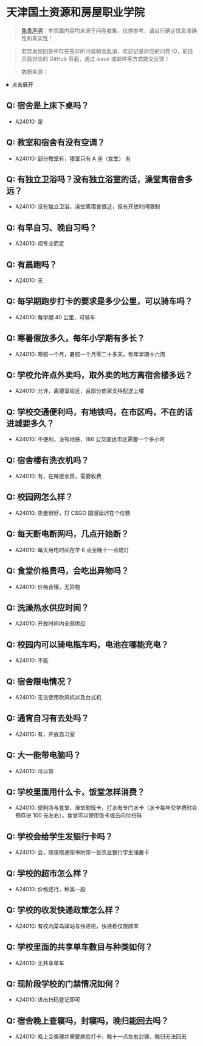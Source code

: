 # 天津国土资源和房屋职业学院

> [免责声明](https://colleges.chat/#_3)：本页面内容均来源于问卷收集，仅供参考，请自行确定信息准确性和真实性！

> 若您发现回答中存在答非所问或胡言乱语，欢迎记录对应的问卷 ID，前往页面对应的 GitHub 页面，通过 issue 或邮件等方式提交反馈！

> 数据来源：

<details><summary>点击展开</summary>
<ul>
<li>A24010: 匿名 (2024 年 06 月)</li>
</ul>
</details>

## Q: 宿舍是上床下桌吗？

- A24010: 是

## Q: 教室和宿舍有没有空调？

- A24010: 部分教室有，寝室只有 A 座（女生） 有

## Q: 有独立卫浴吗？没有独立浴室的话，澡堂离宿舍多远？

- A24010: 没有独立卫浴，澡堂离宿舍很近，但有开放时间限制

## Q: 有早自习、晚自习吗？

- A24010: 视专业而定

## Q: 有晨跑吗？

- A24010: 无

## Q: 每学期跑步打卡的要求是多少公里，可以骑车吗？

- A24010: 每学期 40 公里，可骑车

## Q: 寒暑假放多久，每年小学期有多长？

- A24010: 寒假一个月，暑假一个月零二十多天，每年学期十六周

## Q: 学校允许点外卖吗，取外卖的地方离宿舍楼多远？

- A24010: 允许，离寝室较近，且部分商家支持配送上楼

## Q: 学校交通便利吗，有地铁吗，在市区吗，不在的话进城要多久？

- A24010: 不便利，没有地铁，186 公交直达市区需要一个多小时

## Q: 宿舍楼有洗衣机吗？

- A24010: 有，在每层水房，需要收费

## Q: 校园网怎么样？

- A24010: 质量很好，打 CSGO 国服延迟在个位数

## Q: 每天断电断网吗，几点开始断？

- A24010: 每天用电时间在早 6 点至晚十一点熄灯

## Q: 食堂价格贵吗，会吃出异物吗？

- A24010: 价格合理，无异物

## Q: 洗澡热水供应时间？

- A24010: 开放时间内全部供应

## Q: 校园内可以骑电瓶车吗，电池在哪能充电？

- A24010: 不能

## Q: 宿舍限电情况？

- A24010: 无法使用吹风机以及台式机

## Q: 通宵自习有去处吗？

- A24010: 有，开放自习室

## Q: 大一能带电脑吗？

- A24010: 可以带

## Q: 学校里面用什么卡，饭堂怎样消费？

- A24010: 便利店与食堂、澡堂刷饭卡，打水有专门水卡（水卡每年交学费时会预存进 100 元左右），食堂可以使用饭卡或云闪付扫码

## Q: 学校会给学生发银行卡吗？

- A24010: 会，随录取通知书附带一张农业银行学生储蓄卡

## Q: 学校的超市怎么样？

- A24010: 价格还行，种类一般

## Q: 学校的收发快递政策怎么样？

- A24010: 有校内菜鸟驿站与快递柜，快递柜仅限顺丰

## Q: 学校里面的共享单车数目与种类如何？

- A24010: 无共享单车

## Q: 现阶段学校的门禁情况如何？

- A24010: 进出扫码登记即可

## Q: 宿舍晚上查寝吗，封寝吗，晚归能回去吗？

- A24010: 晚上会查寝并需要刷脸打卡，晚十一点左右封寝，晚归无法回去

